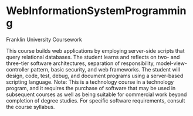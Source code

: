 # WebInformationSystemProgramming
Franklin University Coursework

This course builds web applications by employing server-side scripts that query relational databases. The student learns and reflects on two- and three-tier software architectures, separation of responsibility, model-view-controller pattern, basic security, and web frameworks. The student will design, code, test, debug, and document programs using a server-based scripting language. Note: This is a technology course in a technology program, and it requires the purchase of software that may be used in subsequent courses as well as being suitable for commercial work beyond completion of degree studies. For specific software requirements, consult the course syllabus.
